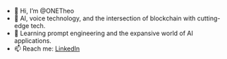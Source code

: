 - 👋 Hi, I’m @ONETheo
- 👀 AI, voice technology, and the intersection of blockchain with cutting-edge tech.
- 🌱 Learning prompt engineering and the expansive world of AI applications.
- 📫 Reach me: [LinkedIn](https://www.linkedin.com/in/theoperisic/)

<!---
ONETheo/ONETheo is a ✨ special ✨ repository because its `README.md` (this file) appears on your GitHub profile.
You can click the Preview link to take a look at your changes.
--->
